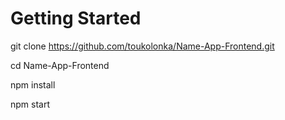 # Getting Started

git clone https://github.com/toukolonka/Name-App-Frontend.git

cd Name-App-Frontend

npm install

npm start
